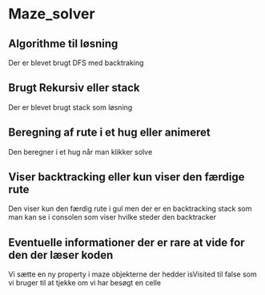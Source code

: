# Maze_solver

## Algorithme til løsning 
Der er blevet brugt DFS med backtraking

## Brugt Rekursiv eller stack 
Der er blevet brugt stack som løsning

## Beregning af rute i et hug eller animeret 
Den beregner i et hug når man klikker solve  

## Viser backtracking eller kun viser den færdige rute
Den viser kun den færdig rute i gul men der er en backtracking stack som man kan se i consolen som viser hvilke steder den backtracker

## Eventuelle informationer der er rare at vide for den der læser koden
Vi sætte en ny property i maze objekterne der hedder isVisited til false som vi bruger til at tjekke om vi har besøgt en celle 